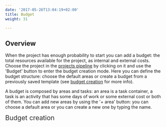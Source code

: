 ```yaml
---
date: '2017-05-26T13:04:19+02:00'
title: Budget
weight: 31

---
```



## Overview

When the project has enough probability to start  you can add a budget: the total resources available for the project, as internal and external costs. Choose the project in the [projects pipeline](http://support.wethod.com/pipeline/index/#projects) by clicking on it and use the 'Budget' button to enter the budget creation mode. Here you can define the budget structure: choose the default areas or create a budget from a previously saved template (see [budget creation](http://support.wethod.com/budget/index/#budget-creation) for more info).

A budget is composed by areas and tasks: an area is a task container, a task is an activity that has some days of work or some external cost or both of them. You can add new areas by using the '+ area' button: you can choose a default area or you can create a new one by typing the name.

<span style="color: rgb(40, 40, 40); font-size: 1.5em; word-spacing: 0.5px;">Budget creation</span>